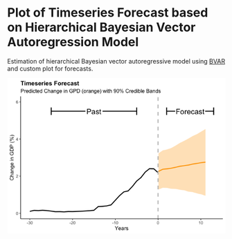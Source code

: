 
# Plot of Timeseries Forecast based on Hierarchical Bayesian Vector Autoregression Model

Estimation of hierarchical Bayesian vector autoregressive model using
[BVAR](https://github.com/nk027/bvar) and custom plot for forecasts.

![](man/figures/unnamed-chunk-1-1.png)<!-- -->
